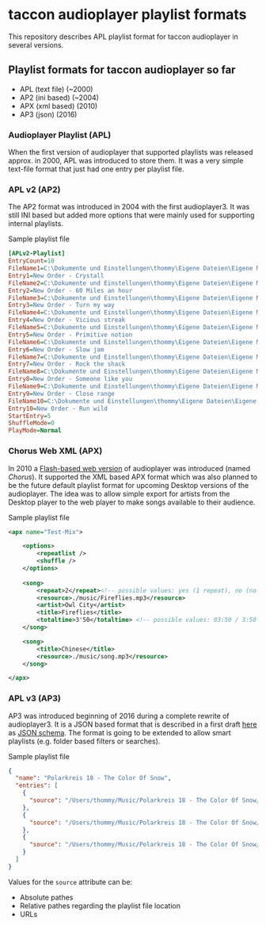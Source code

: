# taccon audioplayer playlist formats

This repository describes APL playlist format for taccon audioplayer in several versions.

## Playlist formats for taccon audioplayer so far

- APL (text file) (~2000)
- AP2 (ini based) (~2004)
- APX (xml based) (2010)
- AP3 (json) (2016)

### Audioplayer Playlist (APL)

When the first version of audioplayer that supported playlists was released approx. in 2000, APL was introduced to store them. It was a very simple text-file format that just had one entry per playlist file.

### APL v2 (AP2)

The AP2 format was introduced in 2004 with the first audioplayer3. It was still INI based but added more options that were mainly used for supporting internal playlists.

Sample playlist file

```ini
[APLv2-Playlist]
EntryCount=10
FileName1=C:\Dokumente und Einstellungen\thommy\Eigene Dateien\Eigene Musik\Ogg\New Order - Get Ready\1 Crystall.ogg
Entry1=New Order - Crystall
FileName2=C:\Dokumente und Einstellungen\thommy\Eigene Dateien\Eigene Musik\Ogg\New Order - Get Ready\2 60 Miles an hour.ogg
Entry2=New Order - 60 Miles an hour
FileName3=C:\Dokumente und Einstellungen\thommy\Eigene Dateien\Eigene Musik\Ogg\New Order - Get Ready\3 Turn my way.ogg
Entry3=New Order - Turn my way
FileName4=C:\Dokumente und Einstellungen\thommy\Eigene Dateien\Eigene Musik\Ogg\New Order - Get Ready\4 Vicious streak.ogg
Entry4=New Order - Vicious streak
FileName5=C:\Dokumente und Einstellungen\thommy\Eigene Dateien\Eigene Musik\Ogg\New Order - Get Ready\5 Primitive notion.ogg
Entry5=New Order - Primitive notion
FileName6=C:\Dokumente und Einstellungen\thommy\Eigene Dateien\Eigene Musik\Ogg\New Order - Get Ready\6 Slow jam.ogg
Entry6=New Order - Slow jam
FileName7=C:\Dokumente und Einstellungen\thommy\Eigene Dateien\Eigene Musik\Ogg\New Order - Get Ready\7 Rock the shack.ogg
Entry7=New Order - Rock the shack
FileName8=C:\Dokumente und Einstellungen\thommy\Eigene Dateien\Eigene Musik\Ogg\New Order - Get Ready\8 Someone like you.ogg
Entry8=New Order - Someone like you
FileName9=C:\Dokumente und Einstellungen\thommy\Eigene Dateien\Eigene Musik\Ogg\New Order - Get Ready\9 Close range.ogg
Entry9=New Order - Close range
FileName10=C:\Dokumente und Einstellungen\thommy\Eigene Dateien\Eigene Musik\Ogg\New Order - Get Ready\10 Run wild.ogg
Entry10=New Order - Run wild
StartEntry=5
ShuffleMode=0
PlayMode=Normal
```

### Chorus Web XML (APX)

In 2010 a [Flash-based web version](http://audioplayer.taccon.com) of audioplayer was introduced (named *Chorus*). It supported the XML based APX format which was also planned to be the future default playlist format for upcoming Desktop versions of the audioplayer. The idea was to allow simple export for artists from the Desktop player to the web player to make songs available to their audience.

Sample playlist file

```xml
<apx name="Test-Mix">

    <options>
        <repeatlist />
        <shuffle />
    </options>
    
    <song>
        <repeat>2</repeat><!-- possible values: yes (1 repeat), no (no repeat), (number of repeats) -->
        <resource>./music/Fireflies.mp3</resource>
        <artist>Owl City</artist>
        <title>Fireflies</title>
        <totaltime>3'50</totaltime> <!-- possible values: 03:50 / 3:50 / 3'50 / ..., 230000 -->
    </song>

    <song>
        <title>Chinese</title>
        <resource>./music/song.mp3</resource>
    </song>

</apx>
```

### APL v3 (AP3)

AP3 was introduced beginning of 2016 during a complete rewrite of audioplayer3. It is a JSON based format that is described in a first draft [here](schema/ap3.v1.0.schema.json) as [JSON schema](http://json-schema.org). The format is going to be extended to allow smart playlists (e.g. folder based filters or searches).

Sample playlist file

```json
{
  "name": "Polarkreis 18 - The Color Of Snow",
  "entries": [
    {
      "source": "/Users/thommy/Music/Polarkreis 18 - The Color Of Snow/Polarkreis 18 - 130-70.mp3"
    },
    {
      "source": "/Users/thommy/Music/Polarkreis 18 - The Color Of Snow/Polarkreis 18 - Allein Alene (Nephew Remix).mp3"
    },
    {
      "source": "/Users/thommy/Music/Polarkreis 18 - The Color Of Snow/Polarkreis 18 - Allein Allein.mp3"
    }
  ]
}
```

Values for the `source` attribute can be:

- Absolute pathes
- Relative pathes regarding the playlist file location
- URLs
